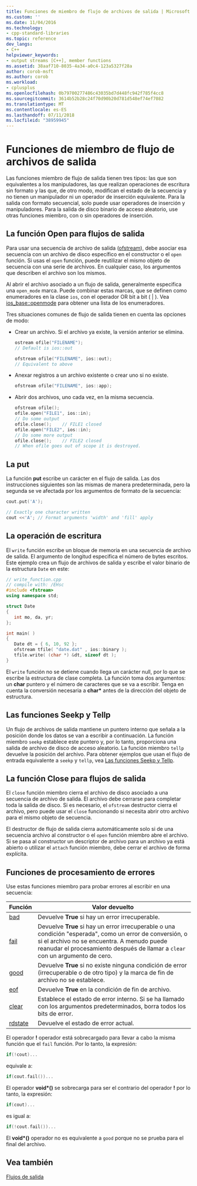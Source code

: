 ```yaml
---
title: Funciones de miembro de flujo de archivos de salida | Microsoft Docs
ms.custom: ''
ms.date: 11/04/2016
ms.technology:
- cpp-standard-libraries
ms.topic: reference
dev_langs:
- C++
helpviewer_keywords:
- output streams [C++], member functions
ms.assetid: 38aaf710-8035-4a34-a0c4-123a5327f28a
author: corob-msft
ms.author: corob
ms.workload:
- cplusplus
ms.openlocfilehash: 0b79700277486c43035bd7d448fc942f785f4cc8
ms.sourcegitcommit: 3614b52b28c24f70d90b20d781d548ef74ef7082
ms.translationtype: MT
ms.contentlocale: es-ES
ms.lasthandoff: 07/11/2018
ms.locfileid: "38959945"
---
```

# <a name="output-file-stream-member-functions"></a>Funciones de miembro de flujo de archivos de salida

Las funciones miembro de flujo de salida tienen tres tipos: las que son equivalentes a los manipuladores, las que realizan operaciones de escritura sin formato y las que, de otro modo, modifican el estado de la secuencia y no tienen un manipulador ni un operador de inserción equivalente. Para la salida con formato secuencial, solo puede usar operadores de inserción y manipuladores. Para la salida de disco binario de acceso aleatorio, use otras funciones miembro, con o sin operadores de inserción.

## <a name="the-open-function-for-output-streams"></a>La función Open para flujos de salida

Para usar una secuencia de archivo de salida ([ofstream](../standard-library/basic-ofstream-class.md)), debe asociar esa secuencia con un archivo de disco específico en el constructor o el `open` función. Si usas el `open` función, puede reutilizar el mismo objeto de secuencia con una serie de archivos. En cualquier caso, los argumentos que describen el archivo son los mismos.

Al abrir el archivo asociado a un flujo de salida, generalmente especifica una `open_mode` marca. Puede combinar estas marcas, que se definen como enumeradores en la clase `ios`, con el operador OR bit a bit ( &#124; ). Vea [ios_base::openmode](../standard-library/ios-base-class.md#openmode) para obtener una lista de los enumeradores.

Tres situaciones comunes de flujo de salida tienen en cuenta las opciones de modo:

- Crear un archivo. Si el archivo ya existe, la versión anterior se elimina.

   ```cpp
   ostream ofile("FILENAME");
   // Default is ios::out

   ofstream ofile("FILENAME", ios::out);
   // Equivalent to above
   ```

- Anexar registros a un archivo existente o crear uno si no existe.

   ```cpp
   ofstream ofile("FILENAME", ios::app);
   ```

- Abrir dos archivos, uno cada vez, en la misma secuencia.

   ```cpp
   ofstream ofile();
   ofile.open("FILE1", ios::in);
   // Do some output
   ofile.close();    // FILE1 closed
   ofile.open("FILE2", ios::in);
   // Do some more output
   ofile.close();    // FILE2 closed
   // When ofile goes out of scope it is destroyed.
   ```

## <a name="the-put"></a>La put

La función **put** escribe un carácter en el flujo de salida. Las dos instrucciones siguientes son las mismas de manera predeterminada, pero la segunda se ve afectada por los argumentos de formato de la secuencia:

```cpp
cout.put('A');

// Exactly one character written
cout <<'A'; // Format arguments 'width' and 'fill' apply
```

## <a name="the-write"></a>La operación de escritura

El `write` función escribe un bloque de memoria en una secuencia de archivo de salida. El argumento de longitud especifica el número de bytes escritos. Este ejemplo crea un flujo de archivos de salida y escribe el valor binario de la estructura `Date` en este:

```cpp
// write_function.cpp
// compile with: /EHsc
#include <fstream>
using namespace std;

struct Date
{
   int mo, da, yr;
};

int main( )
{
   Date dt = { 6, 10, 92 };
   ofstream tfile( "date.dat" , ios::binary );
   tfile.write( (char *) &dt, sizeof dt );
}
```

El `write` función no se detiene cuando llega un carácter null, por lo que se escribe la estructura de clase completa. La función toma dos argumentos: un **char** puntero y el número de caracteres que se va a escribir. Tenga en cuenta la conversión necesaria a **char\*** antes de la dirección del objeto de estructura.

## <a name="the-seekp-and-tellp-functions"></a>Las funciones Seekp y Tellp

Un flujo de archivos de salida mantiene un puntero interno que señala a la posición donde los datos se van a escribir a continuación. La función miembro `seekp` establece este puntero y, por lo tanto, proporciona una salida de archivo de disco de acceso aleatorio. La función miembro `tellp` devuelve la posición del archivo. Para obtener ejemplos que usan el flujo de entrada equivalente a `seekp` y `tellp`, vea [Las funciones Seekp y Tellp](../standard-library/input-stream-member-functions.md).

## <a name="the-close-function-for-output-streams"></a>La función Close para flujos de salida

El `close` función miembro cierra el archivo de disco asociado a una secuencia de archivo de salida. El archivo debe cerrarse para completar toda la salida de disco. Si es necesario, el `ofstream` destructor cierra el archivo, pero puede usar el `close` funcionando si necesita abrir otro archivo para el mismo objeto de secuencia.

El destructor de flujo de salida cierra automáticamente solo si de una secuencia archivo al constructor o el `open` función miembro abre el archivo. Si se pasa al constructor un descriptor de archivo para un archivo ya está abierto o utilizar el `attach` función miembro, debe cerrar el archivo de forma explícita.

## <a name="vclrferrorprocessingfunctionsanchor10"></a> Funciones de procesamiento de errores

Use estas funciones miembro para probar errores al escribir en una secuencia:

|Función|Valor devuelto|
|--------------|------------------|
|[bad](http://msdn.microsoft.com/Library/4038d331-e9c9-48b0-bf49-c6505744469c)|Devuelve **True** si hay un error irrecuperable.|
|[fail](http://msdn.microsoft.com/Library/619f1b36-1e72-4551-8b48-888ae4e370d2)|Devuelve **True** si hay un error irrecuperable o una condición "esperada", como un error de conversión, o si el archivo no se encuentra. A menudo puede reanudar el procesamiento después de llamar a `clear` con un argumento de cero.|
|[good](http://msdn.microsoft.com/Library/77f0aa17-2ae1-48ae-8040-592d301e3972)|Devuelve **True** si no existe ninguna condición de error (irrecuperable o de otro tipo) y la marca de fin de archivo no se establece.|
|[eof](http://msdn.microsoft.com/Library/3087f631-1268-49cd-86cf-ff4108862329)|Devuelve **True** en la condición de fin de archivo.|
|[clear](http://msdn.microsoft.com/Library/dc172694-1267-45f8-8f5c-e822e16fc271)|Establece el estado de error interno. Si se ha llamado con los argumentos predeterminados, borra todos los bits de error.|
|[rdstate](http://msdn.microsoft.com/Library/e235e4e2-7e95-4777-a160-3938d263dd9c)|Devuelve el estado de error actual.|

El operador **!** operador está sobrecargado para llevar a cabo la misma función que el `fail` función. Por lo tanto, la expresión:

```cpp
if(!cout)...
```

equivale a:

```cpp
if(cout.fail())...
```

El operador **void\*()** se sobrecarga para ser el contrario del operador **!** por lo tanto, la expresión:

```cpp
if(cout)...
```

es igual a:

```cpp
if(!cout.fail())...
```

El **void\*()** operador no es equivalente a `good` porque no se prueba para el final del archivo.

## <a name="see-also"></a>Vea también

[Flujos de salida](../standard-library/output-streams.md)<br/>
